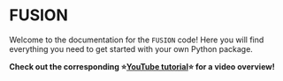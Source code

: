 # FUSION

Welcome to the documentation for the `FUSION` code! Here you will find everything you need to get started with your own Python package.

**Check out the corresponding ⭐[YouTube tutorial](https://www.youtube.com/watch?v=th2CqJ6oBuM)⭐ for a video overview!**
